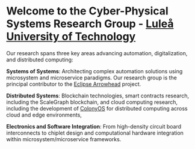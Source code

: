 # Welcome to the Cyber-Physical Systems Research Group - [Luleå University of Technology](https://www.ltu.se)

Our research spans three key areas advancing automation, digitalization, and distributed computing:

**Systems of Systems**: Architecting complex automation solutions using microsystem and microservice paradigms. Our research group is the principal contributor to the [Eclipse Arrowhead](https://arrowhead.eu/eclipse-arrowhead-2/) project.

**Distributed Systems**: Blockchain technologies, smart contracts research, including the ScaleGraph blockchain, and cloud computing research, including the development of [ColonyOS]([link](https://colonyos.io)) for distributed computing across cloud and edge environments,

**Electronics and Software Integration**: From high-density circuit board interconnects to chiplet design and computational hardware integration within microsystem/microservice frameworks.
